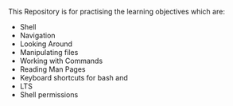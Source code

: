 This Repository is for practising the learning objectives which are:
- Shell
- Navigation
- Looking Around
- Manipulating files
- Working with Commands
- Reading Man Pages
- Keyboard shortcuts for bash and
- LTS
- Shell permissions
